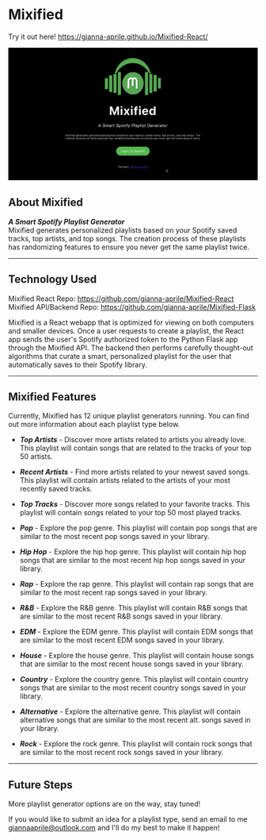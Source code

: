 # Mixified
Try it out here! https://gianna-aprile.github.io/Mixified-React/  

![Example Video](demo/Mixified-Demo.gif)

## About Mixified
***A Smart Spotify Playlist Generator***  
Mixified generates personalized playlists based on your Spotify saved tracks, top artists, and top songs. The creation process of these playlists has randomizing features to ensure you never get the same playlist twice.   

---
## Technology Used
Mixified React Repo: https://github.com/gianna-aprile/Mixified-React  
Mixified API/Backend Repo: https://github.com/gianna-aprile/Mixified-Flask

Mixified is a React webapp that is optimized for viewing on both computers and smaller devices. Once a user requests to create a playlist, the React app sends the user's Spotify authorized token to the Python Flask app through the Mixified API. The backend then performs carefully thought-out algorithms that curate a smart, personalized playlist for the user that automatically saves to their Spotify library. 

---
## Mixified Features 
Currently, Mixified has 12 unique playlist generators running. You can find out more information about each playlist type below.

* ***Top Artists*** - Discover more artists related to artists you already love. This playlist will contain songs that are related to the tracks of your top 50 artists.

* ***Recent Artists*** - Find more artists related to your newest saved songs. This playlist will contain artists related to the artists of your most recently saved tracks.

* ***Top Tracks*** - Discover more songs related to your favorite tracks. This playlist will contain songs related to your top 50 most played tracks.

* ***Pop*** - Explore the pop genre. This playlist will contain pop songs that are similar to the most recent pop songs saved in your library.

* ***Hip Hop*** - Explore the hip hop genre. This playlist will contain hip hop songs that are similar to the most recent hip hop songs saved in your library.

* ***Rap*** - Explore the rap genre. This playlist will contain rap songs that are similar to the most recent rap songs saved in your library.

* ***R&B*** - Explore the R&B genre. This playlist will contain R&B songs that are similar to the most recent R&B songs saved in your library.

* ***EDM*** - Explore the EDM genre. This playlist will contain EDM songs that are similar to the most recent EDM songs saved in your library.

* ***House*** - Explore the house genre. This playlist will contain house songs that are similar to the most recent house songs saved in your library.

* ***Country*** - Explore the country genre. This playlist will contain country songs that are similar to the most recent country songs saved in your library.

* ***Alternative*** - Explore the alternative genre. This playlist will contain alternative songs that are similar to the most recent alt. songs saved in your library.

* ***Rock*** - Explore the rock genre. This playlist will contain rock songs that are similar to the most recent rock songs saved in your library.


---
## Future Steps
More playlist generator options are on the way, stay tuned!   

If you would like to submit an idea for a playlist type, send an email to me giannaaprile@outlook.com and I'll do my best to make it happen!